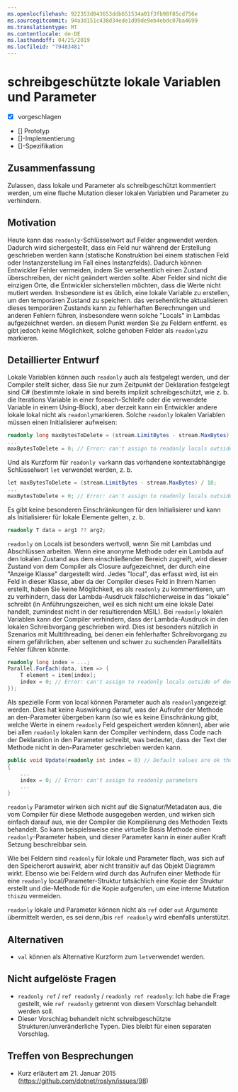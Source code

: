 ```yaml
---
ms.openlocfilehash: 922353d043653ddb651534a01f3fb98f85cd756e
ms.sourcegitcommit: 94a3d151c438d34ede1d99de9eb4ebdc07ba4699
ms.translationtype: MT
ms.contentlocale: de-DE
ms.lasthandoff: 04/25/2019
ms.locfileid: "79483481"
---
```

# <a name="readonly-locals-and-parameters"></a>schreibgeschützte lokale Variablen und Parameter

* [x] vorgeschlagen
* [] Prototyp
* []-Implementierung
* []-Spezifikation

## <a name="summary"></a>Zusammenfassung
[summary]: #summary

Zulassen, dass lokale und Parameter als schreibgeschützt kommentiert werden, um eine flache Mutation dieser lokalen Variablen und Parameter zu verhindern.

## <a name="motivation"></a>Motivation
[motivation]: #motivation

Heute kann das `readonly`-Schlüsselwort auf Felder angewendet werden. Dadurch wird sichergestellt, dass ein Feld nur während der Erstellung geschrieben werden kann (statische Konstruktion bei einem statischen Feld oder Instanzerstellung im Fall eines Instanzfelds). Dadurch können Entwickler Fehler vermeiden, indem Sie versehentlich einen Zustand überschreiben, der nicht geändert werden sollte. Aber Felder sind nicht die einzigen Orte, die Entwickler sicherstellen möchten, dass die Werte nicht mutiert werden. Insbesondere ist es üblich, eine lokale Variable zu erstellen, um den temporären Zustand zu speichern. das versehentliche aktualisieren dieses temporären Zustands kann zu fehlerhaften Berechnungen und anderen Fehlern führen, insbesondere wenn solche "Locals" in Lambdas aufgezeichnet werden. an diesem Punkt werden Sie zu Feldern entfernt. es gibt jedoch keine Möglichkeit, solche gehoben Felder als `readonly`zu markieren.

## <a name="detailed-design"></a>Detaillierter Entwurf
[design]: #detailed-design

Lokale Variablen können auch `readonly` auch als festgelegt werden, und der Compiler stellt sicher, dass Sie nur zum Zeitpunkt der Deklaration festgelegt sind C# (bestimmte lokale in sind bereits implizit schreibgeschützt, wie z. b. die Iterations Variable in einer foreach-Schleife oder die verwendete Variable in einem Using-Block), aber derzeit kann ein Entwickler andere lokale lokal nicht als `readonly`markieren. Solche `readonly` lokalen Variablen müssen einen Initialisierer aufweisen:

```csharp
readonly long maxBytesToDelete = (stream.LimitBytes - stream.MaxBytes) / 10;
...
maxBytesToDelete = 0; // Error: can't assign to readonly locals outside of declaration
```

Und als Kurzform für `readonly var`kann das vorhandene kontextabhängige Schlüsselwort `let` verwendet werden, z. b.

```csharp
let maxBytesToDelete = (stream.LimitBytes - stream.MaxBytes) / 10;
...
maxBytesToDelete = 0; // Error: can't assign to readonly locals outside of declaration
```

Es gibt keine besonderen Einschränkungen für den Initialisierer und kann als Initialisierer für lokale Elemente gelten, z. b.

```csharp
readonly T data = arg1 ?? arg2;
```

`readonly` on Locals ist besonders wertvoll, wenn Sie mit Lambdas und Abschlüssen arbeiten. Wenn eine anonyme Methode oder ein Lambda auf den lokalen Zustand aus dem einschließenden Bereich zugreift, wird dieser Zustand von dem Compiler als Closure aufgezeichnet, der durch eine "Anzeige Klasse" dargestellt wird.  Jedes "local", das erfasst wird, ist ein Feld in dieser Klasse, aber da der Compiler dieses Feld in Ihrem Namen erstellt, haben Sie keine Möglichkeit, es als `readonly` zu kommentieren, um zu verhindern, dass der Lambda-Ausdruck fälschlicherweise in das "lokale" schreibt (in Anführungszeichen, weil es sich nicht um eine lokale Datei handelt, zumindest nicht in der resultierenden MSIL). Bei `readonly` lokalen Variablen kann der Compiler verhindern, dass der Lambda-Ausdruck in den lokalen Schreibvorgang geschrieben wird. Dies ist besonders nützlich in Szenarios mit Multithreading, bei denen ein fehlerhafter Schreibvorgang zu einem gefährlichen, aber seltenen und schwer zu suchenden Parallelitäts Fehler führen könnte.

```csharp
readonly long index = ...;
Parallel.ForEach(data, item => {
    T element = item[index];
    index = 0; // Error: can't assign to readonly locals outside of declaration
});
```

Als spezielle Form von local können Parameter auch als `readonly`angezeigt werden. Dies hat keine Auswirkung darauf, was der Aufrufer der Methode an den-Parameter übergeben kann (so wie es keine Einschränkung gibt, welche Werte in einem `readonly` Feld gespeichert werden können), aber wie bei allen `readonly` lokalen kann der Compiler verhindern, dass Code nach der Deklaration in den Parameter schreibt, was bedeutet, dass der Text der Methode nicht in den-Parameter geschrieben werden kann.

```csharp
public void Update(readonly int index = 0) // Default values are ok though not required
{
    ...
    index = 0; // Error: can't assign to readonly parameters
    ...
}
```

`readonly` Parameter wirken sich nicht auf die Signatur/Metadaten aus, die vom Compiler für diese Methode ausgegeben werden, und wirken sich einfach darauf aus, wie der Compiler die Kompilierung des Methoden Texts behandelt. So kann beispielsweise eine virtuelle Basis Methode einen `readonly`-Parameter haben, und dieser Parameter kann in einer außer Kraft Setzung beschreibbar sein.

Wie bei Feldern sind `readonly` für lokale und Parameter flach, was sich auf den Speicherort auswirkt, aber nicht transitiv auf das Objekt Diagramm wirkt. Ebenso wie bei Feldern wird durch das Aufrufen einer Methode für eine `readonly` local/Parameter-Struktur tatsächlich eine Kopie der Struktur erstellt und die-Methode für die Kopie aufgerufen, um eine interne Mutation `this`zu vermeiden.

`readonly` lokale und Parameter können nicht als `ref` oder `out` Argumente übermittelt werden, es sei denn,/bis `ref readonly` wird ebenfalls unterstützt.

## <a name="alternatives"></a>Alternativen
[alternatives]: #alternatives

- `val` können als Alternative Kurzform zum `let`verwendet werden.

## <a name="unresolved-questions"></a>Nicht aufgelöste Fragen
[unresolved]: #unresolved-questions

- `readonly ref` / `ref readonly` / `readonly ref readonly`: Ich habe die Frage gestellt, wie `ref readonly` getrennt von diesem Vorschlag behandelt werden soll.
- Dieser Vorschlag behandelt nicht schreibgeschützte Strukturen/unveränderliche Typen. Dies bleibt für einen separaten Vorschlag.

## <a name="design-meetings"></a>Treffen von Besprechungen

- Kurz erläutert am 21. Januar 2015 (<https://github.com/dotnet/roslyn/issues/98>)
